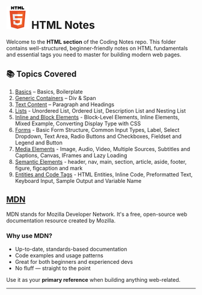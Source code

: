 # ![HTML Logo](../assets/html-logo.svg) HTML Notes

Welcome to the **HTML section** of the Coding Notes repo. This folder contains well-structured, beginner-friendly notes on HTML fundamentals and essential tags you need to master for building modern web pages.

## 📚 Topics Covered

1. [Basics](./01_Basics.md) – Basics, Boilerplate
2. [Generic Containers](./02_Generic-Containers.md) – Div & Span
3. [Text Content](./03_Text-Content.md) – Paragraph and Headings
4. [Lists](./04_Lists.md) - Unordered List, Ordered List, Description List and Nesting List
5. [Inline and Block Elements](./05_Inline-and-Block.md) - Block-Level Elements, Inline Elements, Mixed Example, Converting Display Type with CSS
6. [Forms](./06_Forms.md) - Basic Form Structure, Common Input Types, Label, Select Dropdown, Text Area, Radio Buttons and Checkboxes, Fieldset and Legend and Button
7. [Media Elements](./07_Media.md) - Image, Audio, Video, Multiple Sources, Subtitles and Captions, Canvas, IFrames and Lazy Loading
8. [Semantic Elements](./08_Semantic.md) - header, nav, main, section, article, aside, footer, figure, figcaption and mark
9. [Entities and Code Tags](./09_Entities.md) - HTML Entities, Inline Code, Preformatted Text, Keyboard Input, Sample Output and Variable Name

## [MDN](https://developer.mozilla.org/en-US/docs/Web/HTML)

MDN stands for Mozilla Developer Network. It's a free, open-source web documentation resource created by Mozilla.

### Why use MDN?

* Up-to-date, standards-based documentation
* Code examples and usage patterns
* Great for both beginners and experienced devs
* No fluff — straight to the point

Use it as your **primary reference** when building anything web-related.

---
